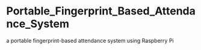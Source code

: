 # Portable_Fingerprint_Based_Attendance_System
a portable fingerprint-based attendance system using Raspberry Pi
